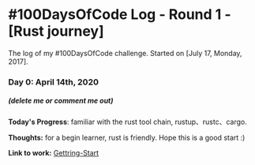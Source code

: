 # #100DaysOfCode Log - Round 1 - [Rust journey]

The log of my #100DaysOfCode challenge. Started on [July 17, Monday, 2017].

### Day 0: April 14th, 2020
##### (delete me or comment me out)

**Today's Progress**: familiar with the rust tool chain, rustup、rustc、cargo.

**Thoughts:** for a begin learner, rust is friendly. Hope this is a good start :)

**Link to work:** [Gettring-Start](https://github.com/shadowsbean00/100-days-of-code/wiki/Getting-Start)
